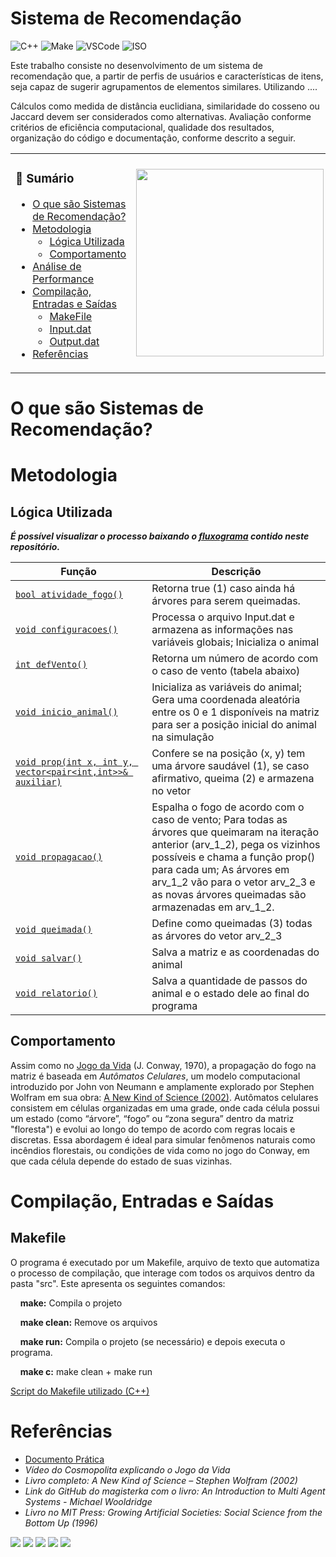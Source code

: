 # Sistema de Recomendação 
![C++](https://img.shields.io/badge/Linguagem-C++-green.svg)
![Make](https://img.shields.io/badge/Compilacao-Make-orange)
![VSCode](https://img.shields.io/badge/IDE-VSCode-informational)
![ISO](https://img.shields.io/badge/ISO-Linux-blueviolet)

 Este trabalho consiste no desenvolvimento de um sistema de recomendação que, a partir de perfis de usuários e características de itens, seja capaz de sugerir agrupamentos de elementos
 similares. Utilizando ....
 <!--- resumo da metodologia, fazer referêndcia a livros e qualquer material que utilizamos --->
 <!--- deixar os calculos por aqui também? --->
 


 Cálculos como medida de distância euclidiana, similaridade do cosseno ou Jaccard
 devem ser considerados como alternativas. Avaliação conforme critérios de eficiência computacional, qualidade dos resultados, organização do código e documentação, conforme descrito a seguir.
  
<div align="center"> <table> <tr> <td>
 
### 📖 Sumário
- [O que são Sistemas de Recomendação?]()
- [Metodologia]()
  - [Lógica Utilizada](#lógica-utilizada)
  - [Comportamento](#comportamento)
- [Análise de Performance]()
- [Compilação, Entradas e Saídas](#compilação-entradas-e-saídas)
  - [MakeFile](#makefile)
  - [Input.dat](#inputdat)
  - [Output.dat](#outputdat)
- [Referências](#referências)

</td> <td>

 <img src="" width="300">

</td> </tr> </table> </div>

# O que são Sistemas de Recomendação?
 

# Metodologia

## Lógica Utilizada

***É possível visualizar o processo baixando o [fluxograma](docs/imgs/fluxograma.png) contido neste repositório.***

| Função            | Descrição                                                  |
|-------------------|------------------------------------------------------------|
| [`bool atividade_fogo()`](https://github.com/msjujubr/Atividade01/blob/main/src/config.cpp#L260)  | Retorna true (1) caso ainda há árvores para serem queimadas.  |
| [`void configuracoes()`](https://github.com/msjujubr/Atividade01/blob/main/src/config.cpp#L28) | Processa o arquivo Input.dat e armazena as informações nas variáveis globais; Inicializa o animal |
| [`int defVento()`](https://github.com/msjujubr/Atividade01/blob/main/src/config.cpp#L8)     | Retorna um número de acordo com o caso de vento (tabela abaixo) |
| [`void inicio_animal()`](https://github.com/msjujubr/Atividade01/blob/main/src/config.cpp#L265)    | Inicializa as variáveis do animal; Gera uma coordenada aleatória entre os 0 e 1 disponíveis na matriz para ser a posição inicial do animal na simulação |
| [`void prop(int x, int y, vector<pair<int,int>>& auxiliar)`](https://github.com/msjujubr/Atividade01/blob/main/src/config.cpp#L286) | Confere se na posição (x, y) tem uma árvore saudável (1), se caso afirmativo, queima (2) e armazena no vetor |
| [`void propagacao()`](https://github.com/msjujubr/Atividade01/blob/main/src/config.cpp#L67)     | Espalha o fogo de acordo com o caso de vento; Para todas as árvores que queimaram na iteração anterior (arv_1_2), pega os vizinhos possíveis e chama a função prop() para cada um; As árvores em arv_1_2 vão para o vetor arv_2_3 e as novas árvores queimadas são armazenadas em arv_1_2. |
| [`void queimada()`](https://github.com/msjujubr/Atividade01/blob/main/src/config.cpp#L295)  | Define como queimadas (3) todas as árvores do vetor arv_2_3 |
| [`void salvar()`](https://github.com/msjujubr/Atividade01/blob/main/src/config.cpp#L241)    |  Salva a matriz e as coordenadas do animal |
| [`void relatorio()`](https://github.com/msjujubr/Atividade01/blob/main/src/config.cpp#L249) | Salva a quantidade de passos do animal e o estado dele ao final do programa |

## Comportamento
Assim como no [Jogo da Vida][1] (J. Conway, 1970), a propagação do fogo na matriz é baseada em *Autômatos Celulares*, um modelo computacional introduzido por John von Neumann e amplamente explorado por Stephen Wolfram em sua obra: [A New Kind of Science (2002)][2]. Autômatos celulares consistem em células organizadas em uma grade, onde cada célula possui um estado (como “árvore”, “fogo” ou “zona segura” dentro da matriz "floresta") e evolui ao longo do tempo de acordo com regras locais e discretas. Essa abordagem é ideal para simular fenômenos naturais como incêndios florestais, ou condições de vida como no jogo do Conway, em que cada célula depende do estado de suas vizinhas.

# Compilação, Entradas e Saídas
## Makefile
O programa é executado por um Makefile, arquivo de texto que automatiza o processo de compilação, que interage com todos os arquivos dentro da pasta "src". 
Este apresenta os seguintes comandos:

&nbsp;&nbsp;&nbsp;&nbsp;**make:** Compila o projeto

&nbsp;&nbsp;&nbsp;&nbsp;**make clean:** Remove os arquivos

&nbsp;&nbsp;&nbsp;&nbsp;**make run:** Compila o projeto (se necessário) e depois executa o programa.

&nbsp;&nbsp;&nbsp;&nbsp;**make c:** make clean + make run

[Script do Makefile utilizado (C++)](Makefile)

# Referências
- [Documento Prática](docs/documento_atividade01.pdf)
- [1]: https://youtu.be/NqUSJWec3pM?si=C33oaYJOJ01Xs7y5  
  *Vídeo do Cosmopolita explicando o Jogo da Vida*
- [2]: https://archive.org/details/a-new-kind-of-science-stephen-wolfram-z-lib.org/mode/2up
  *Livro completo: A New Kind of Science – Stephen Wolfram (2002)*
- [3]: https://github.com/MasterGos/magisterka/blob/master/Materialy%20z%20sieci/AOP/Wiley%20-%20Wooldridge,%20An%20Introduction%20to%20Multi%20Agent%20Systems%20(OCR%20guaranteed%20on%20full%20book).pdf
  *Link do GitHub do magisterka com o livro: An Introduction to Multi Agent Systems - Michael Wooldridge*
- [4]: https://direct.mit.edu/books/monograph/2503/Growing-Artificial-SocietiesSocial-Science-from
  *Livro no MIT Press: Growing Artificial Societies: Social Science from the Bottom Up (1996)*

<div> 
  <a href="https://www.youtube.com/@msjujubr" target="_blank"><img src="https://img.shields.io/badge/YouTube-FF0000?style=for-the-badge&logo=youtube&logoColor=white" target="_blank"></a>
  <a href="https://instagram.com/msjujubr" target="_blank"><img src="https://img.shields.io/badge/-Instagram-%23E4405F?style=for-the-badge&logo=instagram&logoColor=white" target="_blank"></a>
 	<a href="https://www.twitch.tv/msjujubr" target="_blank"><img src="https://img.shields.io/badge/Twitch-9146FF?style=for-the-badge&logo=twitch&logoColor=white" target="_blank"></a>
  <a href = "mailto:juliamourasouza10@gmail.com"><img src="https://img.shields.io/badge/-Gmail-%23333?style=for-the-badge&logo=gmail&logoColor=white" target="_blank"></a>
  <a href="https://www.linkedin.com/in/msjujubr/" target="_blank"><img src="https://img.shields.io/badge/-LinkedIn-%230077B5?style=for-the-badge&logo=linkedin&logoColor=white" target="_blank"></a>
</div>
